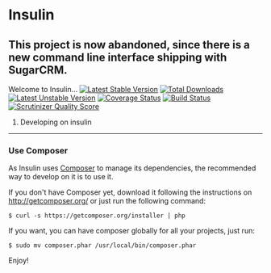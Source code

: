 Insulin
=======

## This project is now abandoned, since there is a new command line interface shipping with SugarCRM.

Welcome to Insulin…
[![Latest Stable Version](https://poser.pugx.org/insulin/cli/v/stable.png)](https://packagist.org/packages/insulin/cli)
[![Total Downloads](https://poser.pugx.org/insulin/cli/downloads.png)](https://packagist.org/packages/insulin/cli)
[![Latest Unstable Version](https://poser.pugx.org/insulin/cli/v/unstable.png)](https://packagist.org/packages/insulin/cli)
[![Coverage Status](https://coveralls.io/repos/insulin/cli/badge.png)](https://coveralls.io/r/insulin/cli)
[![Build Status](https://secure.travis-ci.org/insulin/cli.png?branch=master)](http://travis-ci.org/insulin/cli)
[![Scrutinizer Quality Score](https://scrutinizer-ci.com/g/insulin/cli/badges/quality-score.png?s=7c573ec6222a07c46425b5fe68058c02d0a071a0)](https://scrutinizer-ci.com/g/insulin/cli/)

1) Developing on insulin
------------------------

### Use Composer

As Insulin uses [Composer][1] to manage its dependencies, the recommended way to develop on it is to use it.

If you don't have Composer yet, download it following the instructions on
http://getcomposer.org/ or just run the following command:

    $ curl -s https://getcomposer.org/installer | php

If you want, you can have composer globally for all your projects, just run:

    $ sudo mv composer.phar /usr/local/bin/composer.phar

Enjoy!

[1]:  http://getcomposer.org/
